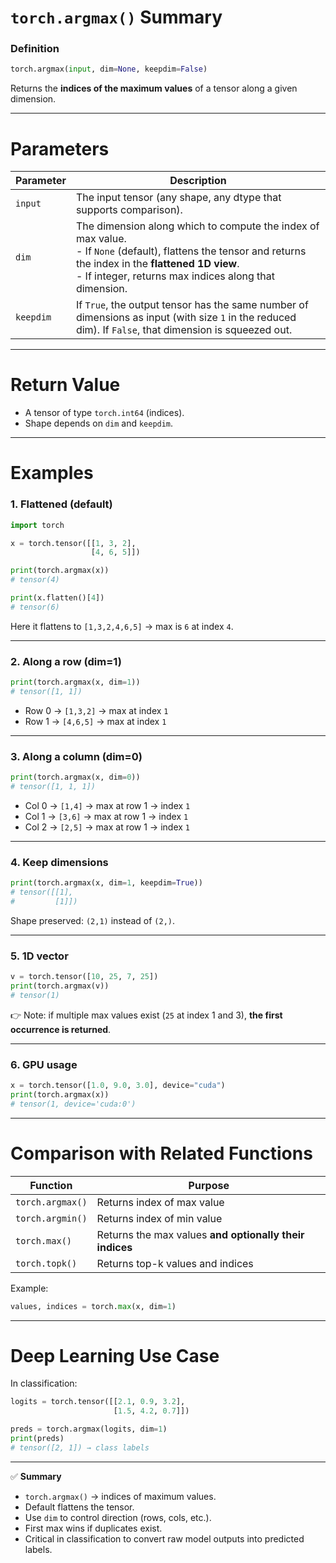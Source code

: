 
# **`torch.argmax()` Summary**

### **Definition**

```python
torch.argmax(input, dim=None, keepdim=False)
```

Returns the **indices of the maximum values** of a tensor along a given dimension.

---

# **Parameters**

| Parameter | Description                                                                                                                                                                                                                   |
| --------- | ----------------------------------------------------------------------------------------------------------------------------------------------------------------------------------------------------------------------------- |
| `input`   | The input tensor (any shape, any dtype that supports comparison).                                                                                                                                                             |
| `dim`     | The dimension along which to compute the index of max value. <br> - If `None` (default), flattens the tensor and returns the index in the **flattened 1D view**. <br> - If integer, returns max indices along that dimension. |
| `keepdim` | If `True`, the output tensor has the same number of dimensions as input (with size `1` in the reduced dim). If `False`, that dimension is squeezed out.                                                                       |

---

# **Return Value**

* A tensor of type `torch.int64` (indices).
* Shape depends on `dim` and `keepdim`.

---

# **Examples**

### 1. **Flattened (default)**

```python
import torch

x = torch.tensor([[1, 3, 2],
                  [4, 6, 5]])

print(torch.argmax(x))  
# tensor(4)

print(x.flatten()[4])  
# tensor(6)
```

Here it flattens to `[1,3,2,4,6,5]` → max is `6` at index `4`.

---

### 2. **Along a row (dim=1)**

```python
print(torch.argmax(x, dim=1))
# tensor([1, 1])
```

* Row 0 → `[1,3,2]` → max at index `1`
* Row 1 → `[4,6,5]` → max at index `1`

---

### 3. **Along a column (dim=0)**

```python
print(torch.argmax(x, dim=0))
# tensor([1, 1, 1])
```

* Col 0 → `[1,4]` → max at row 1 → index `1`
* Col 1 → `[3,6]` → max at row 1 → index `1`
* Col 2 → `[2,5]` → max at row 1 → index `1`

---

### 4. **Keep dimensions**

```python
print(torch.argmax(x, dim=1, keepdim=True))
# tensor([[1],
#         [1]])
```

Shape preserved: `(2,1)` instead of `(2,)`.

---

### 5. **1D vector**

```python
v = torch.tensor([10, 25, 7, 25])
print(torch.argmax(v))  
# tensor(1)
```

👉 Note: if multiple max values exist (`25` at index 1 and 3), **the first occurrence is returned**.

---

### 6. **GPU usage**

```python
x = torch.tensor([1.0, 9.0, 3.0], device="cuda")
print(torch.argmax(x))  
# tensor(1, device='cuda:0')
```

---

# **Comparison with Related Functions**

| Function         | Purpose                                                 |
| ---------------- | ------------------------------------------------------- |
| `torch.argmax()` | Returns index of max value                              |
| `torch.argmin()` | Returns index of min value                              |
| `torch.max()`    | Returns the max values **and optionally their indices** |
| `torch.topk()`   | Returns top-k values and indices                        |

Example:

```python
values, indices = torch.max(x, dim=1)
```

---

# **Deep Learning Use Case**

In classification:

```python
logits = torch.tensor([[2.1, 0.9, 3.2],
                       [1.5, 4.2, 0.7]])

preds = torch.argmax(logits, dim=1)
print(preds)  
# tensor([2, 1]) → class labels
```

---

✅ **Summary**

* `torch.argmax()` → indices of maximum values.
* Default flattens the tensor.
* Use `dim` to control direction (rows, cols, etc.).
* First max wins if duplicates exist.
* Critical in classification to convert raw model outputs into predicted labels.


